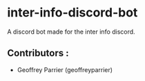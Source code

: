# inter-info-discord-bot
A discord bot made for the inter info discord.

## Contributors :
* Geoffrey Parrier (geoffreyparrier)
